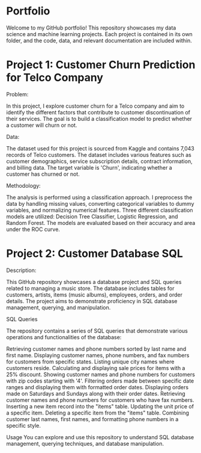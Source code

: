 # Portfolio
Welcome to my GitHub portfolio! This repository showcases my data science and machine learning projects. Each project is contained in its own folder, and the code, data, and relevant documentation are included within.

# Project 1: Customer Churn Prediction for Telco Company

Problem:

In this project, I explore customer churn for a Telco company and aim to identify the different factors that contribute to customer discontinuation of their services. The goal is to build a classification model to predict whether a customer will churn or not.

Data:

The dataset used for this project is sourced from Kaggle and contains 7,043 records of Telco customers. The dataset includes various features such as customer demographics, service subscription details, contract information, and billing data. The target variable is 'Churn', indicating whether a customer has churned or not.

Methodology:

The analysis is performed using a classification approach. I preprocess the data by handling missing values, converting categorical variables to dummy variables, and normalizing numerical features. Three different classification models are utilized: Decision Tree Classifier, Logistic Regression, and Random Forest. The models are evaluated based on their accuracy and area under the ROC curve.
# Project 2: Customer Database SQL

Description:

This GitHub repository showcases a database project and SQL queries related to managing a music store. The database includes tables for customers, artists, items (music albums), employees, orders, and order details. The project aims to demonstrate proficiency in SQL database management, querying, and manipulation.

SQL Queries

The repository contains a series of SQL queries that demonstrate various operations and functionalities of the database:

Retrieving customer names and phone numbers sorted by last name and first name.
Displaying customer names, phone numbers, and fax numbers for customers from specific states.
Listing unique city names where customers reside.
Calculating and displaying sale prices for items with a 25% discount.
Showing customer names and phone numbers for customers with zip codes starting with '4'.
Filtering orders made between specific date ranges and displaying them with formatted order dates.
Displaying orders made on Saturdays and Sundays along with their order dates.
Retrieving customer names and phone numbers for customers who have fax numbers.
Inserting a new item record into the "items" table.
Updating the unit price of a specific item.
Deleting a specific item from the "items" table.
Combining customer last names, first names, and formatting phone numbers in a specific style.

Usage
You can explore and use this repository to understand SQL database management, querying techniques, and database manipulation. 

